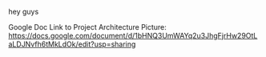 hey guys

Google Doc Link to Project Architecture Picture: https://docs.google.com/document/d/1bHNQ3UmWAYq2u3JhgFjrHw29OtLaLDJNvfh6tMkLdOk/edit?usp=sharing